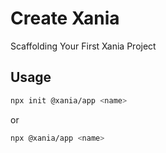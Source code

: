 # Create Xania

Scaffolding Your First Xania Project

## Usage

```bash
npx init @xania/app <name>
```

or

```bash
npx @xania/app <name>
```
